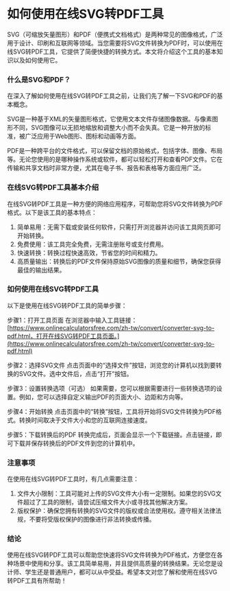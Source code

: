 如何使用在线SVG转PDF工具
===============

SVG（可缩放矢量图形）和PDF（便携式文档格式）是两种常见的图像格式，广泛用于设计、印刷和互联网等领域。当您需要将SVG文件转换为PDF时，可以使用在线SVG转PDF工具，它提供了简便快捷的转换方式。本文将介绍这个工具的基本知识以及如何使用它。

### 什么是SVG和PDF？

在深入了解如何使用在线SVG转PDF工具之前，让我们先了解一下SVG和PDF的基本概念。

SVG是一种基于XML的矢量图形格式，它使用文本文件存储图像数据。与像素图形不同，SVG图像可以无损地缩放和调整大小而不会失真。它是一种开放的标准，被广泛应用于Web图形、图标和动画等方面。

PDF是一种跨平台的文件格式，可以保留文档的原始格式，包括字体、图像、布局等。无论您使用的是哪种操作系统或软件，都可以轻松打开和查看PDF文件。它在传输和共享文档时非常方便，尤其在电子书、报告和表格等方面应用广泛。

### 在线SVG转PDF工具基本介绍

在线SVG转PDF工具是一种方便的网络应用程序，可帮助您将SVG文件转换为PDF格式。以下是该工具的基本特点：

1. 简单易用：无需下载或安装任何软件，只需打开浏览器并访问该工具网页即可开始转换。
2. 免费使用：该工具完全免费，无需注册账号或支付费用。
3. 快速转换：转换过程快速高效，节省您的时间和精力。
4. 高质量输出：转换后的PDF文件保持原始SVG图像的质量和细节，确保您获得最佳的输出结果。

### 如何使用在线SVG转PDF工具

以下是使用在线SVG转PDF工具的简单步骤：

步骤1：打开工具页面 在浏览器中输入工具链接：[https://www.onlinecalculatorsfree.com/zh-tw/convert/converter-svg-to-pdf.html，打开在线SVG转PDF工具页面。](https://www.onlinecalculatorsfree.com/zh-tw/convert/converter-svg-to-pdf.html)

步骤2：选择SVG文件 点击页面中的“选择文件”按钮，浏览您的计算机以找到要转换的SVG文件。选中文件后，点击“打开”按钮。

步骤3：设置转换选项（可选） 如果需要，您可以根据需要进行一些转换选项的设置。例如，您可以选择自定义输出PDF的页面大小、边距和方向等。

步骤4：开始转换 点击页面中的“转换”按钮，工具将开始将SVG文件转换为PDF格式。转换时间取决于文件大小和您的互联网连接速度。

步骤5：下载转换后的PDF 转换完成后，页面会显示一个下载链接。点击链接，即可下载并保存转换后的PDF文件到您的计算机中。

### 注意事项

在使用在线SVG转PDF工具时，有几点需要注意：

1. 文件大小限制：工具可能对上传的SVG文件大小有一定限制。如果您的SVG文件超过了工具的限制，请尝试压缩文件大小或寻找其他解决方案。
2. 版权保护：确保您拥有转换的SVG文件的版权或合法使用权。遵守相关法律法规，不要将受版权保护的图像进行非法转换或传播。

### 结论

使用在线SVG转PDF工具可以帮助您快速将SVG文件转换为PDF格式，方便您在各种场景中使用和分享。该工具简单易用，并且提供高质量的转换结果。无论您是设计师、学生还是普通用户，都可以从中受益。希望本文对您了解和使用在线SVG转PDF工具有所帮助！